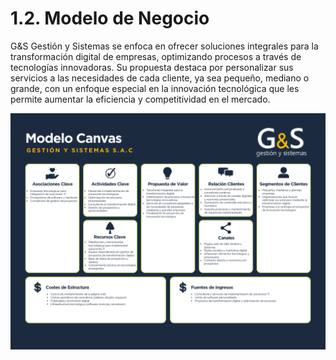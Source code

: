 # 1.2. Modelo de Negocio

G&S Gestión y Sistemas se enfoca en ofrecer soluciones integrales para la transformación digital de empresas, optimizando procesos a través de tecnologías innovadoras. Su propuesta destaca por personalizar sus servicios a las necesidades de cada cliente, ya sea pequeño, mediano o grande, con un enfoque especial en la innovación tecnológica que les permite aumentar la eficiencia y competitividad en el mercado.

![Modelo Canvas de G&S](https://github.com/fiis-bd251/bd251-grupo4/raw/main/imagenes/Modelo%20Canvas%20G%26S.png)

